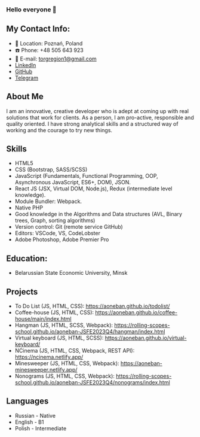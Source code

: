 ### Hello everyone 🤝

## My Contact Info:
* 🏡 Location: Poznań, Poland
* ☎️ Phone: +48 505 643 923
* 📧 E-mail: torgregion1@gmail.com
* [LinkedIn](https://www.linkedin.com/in/ashot-bahiran-3a1ab022b/)
* [GitHub](https://github.com/aoneban)
* [Telegram](https://t.me/arsenal_2004)

## About Me
I am an innovative, creative developer who is adept at coming up with real solutions that work for clients. As a person, I am pro-active, responsible and quality oriented. I have strong analytical skills and a structured way of working and the courage to try new things.
## Skills
* HTML5
* CSS (Bootstrap, SASS/SCSS)
* JavaScript (Fundamentals, Functional Programming, OOP, Asynchronous JavaScript, ES6+, DOM), JSON.
* React JS (JSX, Virtual DOM, Node.js), Redux (intermediate level knowledge).
* Module Bundler: Webpack.
* Native PHP
* Good knowledge in the Algorithms and Data structures (AVL, Binary trees, Graph, sorting algorithms)
* Version control: Git (remote service GitHub)
* Editors: VSCode, VS, CodeLobster
* Adobe Photoshop, Adobe Premier Pro

## Education: 
* Belarussian State Economic University, Minsk

## Projects 
- To Do List (JS, HTML, CSS): https://aoneban.github.io/todolist/
- Coffee-house (JS, HTML, CSS): https://aoneban.github.io/coffee-house/main/index.html
- Hangman (JS, HTML, SCSS, Webpack): https://rolling-scopes-school.github.io/aoneban-JSFE2023Q4/hangman/index.html
- Virtual keyboard (JS, HTML, SCSS): https://aoneban.github.io/virtual-keyboard/
- NCinema (JS, HTML, CSS, Webpack, REST API): https://ncinema.netlify.app/
- Minesweeper (JS, HTML, CSS, Webpack): https://aoneban-minesweeper.netlify.app/
- Nonograms (JS, HTML, CSS, Webpack): https://rolling-scopes-school.github.io/aoneban-JSFE2023Q4/nonograms/index.html

## Languages
* Russian - Native
* English - B1
* Polish - Intermediate
